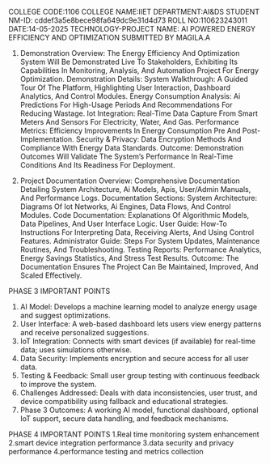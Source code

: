 COLLEGE CODE:1106
COLLEGE NAME:IIET
DEPARTMENT:AI&DS
STUDENT NM-ID: cddef3a5e8bece98fa649dc9e31d4d73
ROLL NO:110623243011
DATE:14-05-2025
TECHNOLOGY-PROJECT NAME: AI POWERED ENERGY EFFICIENCY AND OPTIMIZATION
SUBMITTED BY
MAGILA.A


1.	Demonstration Overview:
The Energy Efficiency And Optimization System Will Be Demonstrated Live To Stakeholders, Exhibiting Its Capabilities In Monitoring, Analysis, And Automation Project For Energy Optimization.
Demonstration Details:
System Walkthrough: A Guided Tour Of The Platform, Highlighting User Interaction, Dashboard Analytics, And Control Modules.
Energy Consumption Analysis: Ai Predictions For High-Usage Periods And Recommendations For Reducing Wastage.
Iot Integration: Real-Time Data Capture From Smart Meters And Sensors For Electricity, Water, And Gas.
Performance Metrics: Efficiency Improvements In Energy Consumption Pre And Post-Implementation.
Security & Privacy: Data Encryption Methods And Compliance With Energy Data Standards.
Outcome:
Demonstration Outcomes Will Validate The System’s Performance In Real-Time Conditions And Its Readiness For Deployment.

3. Project Documentation
Overview: Comprehensive Documentation Detailing System Architecture, Ai Models, Apis, User/Admin Manuals, And Performance Logs.
Documentation Sections:
System Architecture: Diagrams Of Iot Networks, Ai Engines, Data Flows, And Control Modules.
Code Documentation: Explanations Of Algorithmic Models, Data Pipelines, And User Interface Logic.
User Guide: How-To Instructions For Interpreting Data, Receiving Alerts, And Using Control Features.
Administrator Guide: Steps For System Updates, Maintenance Routines, And Troubleshooting.
Testing Reports: Performance Analytics, Energy Savings Statistics, And Stress Test Results.
Outcome:
The Documentation Ensures The Project Can Be Maintained, Improved, And Scaled Effectively.

 PHASE 3 IMPORTANT POINTS
1. AI Model: Develops a machine learning model to analyze energy usage and suggest optimizations.
2. User Interface: A web-based dashboard lets users view energy patterns and receive personalized suggestions.
3. IoT Integration: Connects with smart devices (if available) for real-time data; uses simulations otherwise.
4. Data Security: Implements encryption and secure access for all user data.
5. Testing & Feedback: Small user group testing with continuous feedback to improve the system.
6. Challenges Addressed: Deals with data inconsistencies, user trust, and device compatibility using fallback and educational strategies.
7. Phase 3 Outcomes: A working AI model, functional dashboard, optional IoT support, secure data handling, and feedback mechanisms.

PHASE 4 IMPORTANT POINTS
1.Real time monitoring system enhancement
2.smart device integration performance
3.data security and privacy performance
4.performance testing and metrics collection
